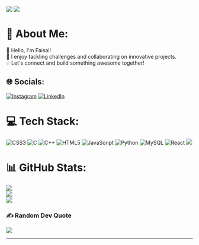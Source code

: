 ![](https://user-images.githubusercontent.com/66934377/223913733-deb1d974-787d-43c4-b60d-eff538aa161e.gif)
[![](https://visitcount.itsvg.in/api?id=mohd-faisal07&icon=0&color=0)](https://visitcount.itsvg.in)

# 💫 About Me:
👋 Hello, I'm Faisal!<br>🔨 I enjoy tackling challenges and collaborating on innovative projects.<br>💡 Let's connect and build something awesome together! 


## 🌐 Socials:
[![Instagram](https://img.shields.io/badge/Instagram-%23E4405F.svg?logo=Instagram&logoColor=white)](https://instagram.com/mohd.faisal0706) [![LinkedIn](https://img.shields.io/badge/LinkedIn-%230077B5.svg?logo=linkedin&logoColor=white)](https://linkedin.com/in/mohammedfaisalahmed) 

# 💻 Tech Stack:
![CSS3](https://img.shields.io/badge/css3-%231572B6.svg?style=for-the-badge&logo=css3&logoColor=white) ![C](https://img.shields.io/badge/c-%2300599C.svg?style=for-the-badge&logo=c&logoColor=white) ![C++](https://img.shields.io/badge/c++-%2300599C.svg?style=for-the-badge&logo=c%2B%2B&logoColor=white) ![HTML5](https://img.shields.io/badge/html5-%23E34F26.svg?style=for-the-badge&logo=html5&logoColor=white) ![JavaScript](https://img.shields.io/badge/javascript-%23323330.svg?style=for-the-badge&logo=javascript&logoColor=%23F7DF1E) ![Python](https://img.shields.io/badge/python-3670A0?style=for-the-badge&logo=python&logoColor=ffdd54) ![MySQL](https://img.shields.io/badge/mysql-%2300000f.svg?style=for-the-badge&logo=mysql&logoColor=white) ![React](https://img.shields.io/badge/react-%2320232a.svg?style=for-the-badge&logo=react&logoColor=%2361DAFB)
![](https://user-images.githubusercontent.com/74038190/212748830-4c709398-a386-4761-84d7-9e10b98fbe6e.gif)
# 📊 GitHub Stats:
![](https://github-readme-stats.vercel.app/api?username=mohd-faisal07&theme=react&hide_border=false&include_all_commits=true&count_private=false)<br/>
![](https://github-readme-streak-stats.herokuapp.com/?user=mohd-faisal07&theme=react&hide_border=false)<br/>
![](https://github-readme-stats.vercel.app/api/top-langs/?username=mohd-faisal07&theme=react&hide_border=false&include_all_commits=true&count_private=false&layout=compact)

### ✍️ Random Dev Quote
![](https://quotes-github-readme.vercel.app/api?type=horizontal&theme=tokyonight)

---


